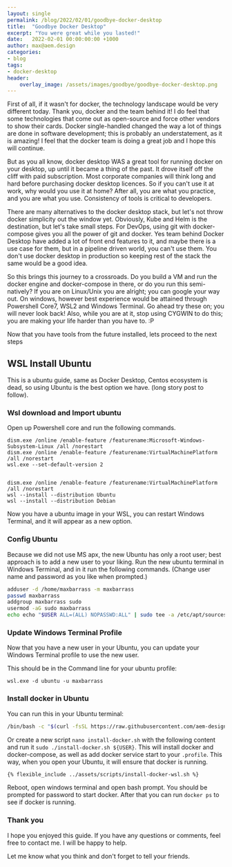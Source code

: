 ```yaml
---
layout: single
permalink: /blog/2022/02/01/goodbye-docker-desktop
title:  "Goodbye Docker Desktop"
excerpt: "You were great while you lasted!"
date:   2022-02-01 00:00:00:00 +1000
author: max@aem.design
categories:
- blog
tags:
- docker-desktop
header:
    overlay_image: /assets/images/goodbye/goodbye-docker-desktop.png
---
```


First of all, if it wasn't for docker, the technology landscape would be very different today. Thank you, docker and the team behind it! I do feel that some technologies that come out as open-source and force other vendors to show their cards. Docker single-handled changed the way a lot of things are done in software development; this is probably an understatement, as it is amazing! I feel that the docker team is doing a great job and I hope this will continue.

But as you all know, docker desktop WAS a great tool for running docker on your desktop, up until it became a thing of the past. It drove itself off the cliff with paid subscription. Most corporate companies will think long and hard before purchasing docker desktop licences. So if you can't use it at work, why would you use it at home? After all, you are what you practice, and you are what you use. Consistency of tools is critical to developers.

There are many alternatives to the docker desktop stack, but let's not throw docker simplicity out the window yet. Obviously, Kube and Helm is the destination, but let's take small steps. For DevOps, using git with docker-compose gives you all the power of git and docker. Yes team behind Docker Desktop have added a lot of front end features to it, and maybe there is a use case for them, but in a pipeline driven world, you can't use them. You don't use docker desktop in production so keeping rest of the stack the same would be a good idea.

So this brings this journey to a crossroads. Do you build a VM and run the docker engine and docker-compose in there, or do you run this semi-natively? If you are on Linux/Unix you are alright; you can google your way out. On windows, however best experience would be attained through Powershell Core7, WSL2 and Windows Terminal. Go ahead try these on; you will never look back! Also, while you are at it, stop using CYGWIN to do this; you are making your life harder than you have to. :P

Now that you have tools from the future installed, lets proceed to the next steps

## WSL Install Ubuntu

This is a ubuntu guide, same as Docker Desktop, Centos ecosystem is dead, so using Ubuntu is the best option we have. (long story post to follow).

### Wsl download and Import ubuntu

Open up Powershell core and run the following commands.

```
dism.exe /online /enable-feature /featurename:Microsoft-Windows-Subsystem-Linux /all /norestart
dism.exe /online /enable-feature /featurename:VirtualMachinePlatform /all /norestart
wsl.exe --set-default-version 2


dism.exe /online /enable-feature /featurename:VirtualMachinePlatform /all /norestart
wsl --install --distribution Ubuntu
wsl --install --distribution Debian
```

Now you have a ubuntu image in your WSL, you can restart Windows Terminal, and it will appear as a new option.

### Config Ubuntu

Because we did not use MS apx, the new Ubuntu has only a root user; best approach is to add a new user to your liking. Run the new ubuntu terminal in Windows Terminal, and in it run the following commands. (Change user name and password as you like when prompted.)

```bash
adduser -d /home/maxbarrass -m maxbarrass
passwd maxbarrass
addgroup maxbarrass sudo
usermod -aG sudo maxbarrass
echo echo "$USER ALL=(ALL) NOPASSWD:ALL" | sudo tee -a /etc/apt/sources.list
```

### Update Windows Terminal Profile

Now that you have a new user in your Ubuntu, you can update your Windows Terminal profile to use the new user.

This should be in the Command line for your ubuntu profile:

```
wsl.exe -d ubuntu -u maxbarrass
```

### Install docker in Ubuntu

You can run this in your Ubuntu terminal:

```bash
/bin/bash -c "$(curl -fsSL https://raw.githubusercontent.com/aem-design/aem.design/master/assets/scripts/install-docker-wsl.sh)"
```

Or create a new script `nano install-docker.sh` with the following content and run it `sudo ./install-docker.sh ${USER}`. This will install docker and docker-compose, as well as add docker service start to your `.profile`. This way, when you open your Ubuntu, it will ensure that docker is running.

```bash
{% flexible_include ../assets/scripts/install-docker-wsl.sh %}
```

Reboot, open windows terminal and open bash prompt. You should be prompted for password to start docker. After that you can run `docker ps` to see if docker is running.

### Thank you

I hope you enjoyed this guide. If you have any questions or comments, feel free to contact me. I will be happy to help.

Let me know what you think and don't forget to tell your friends.
